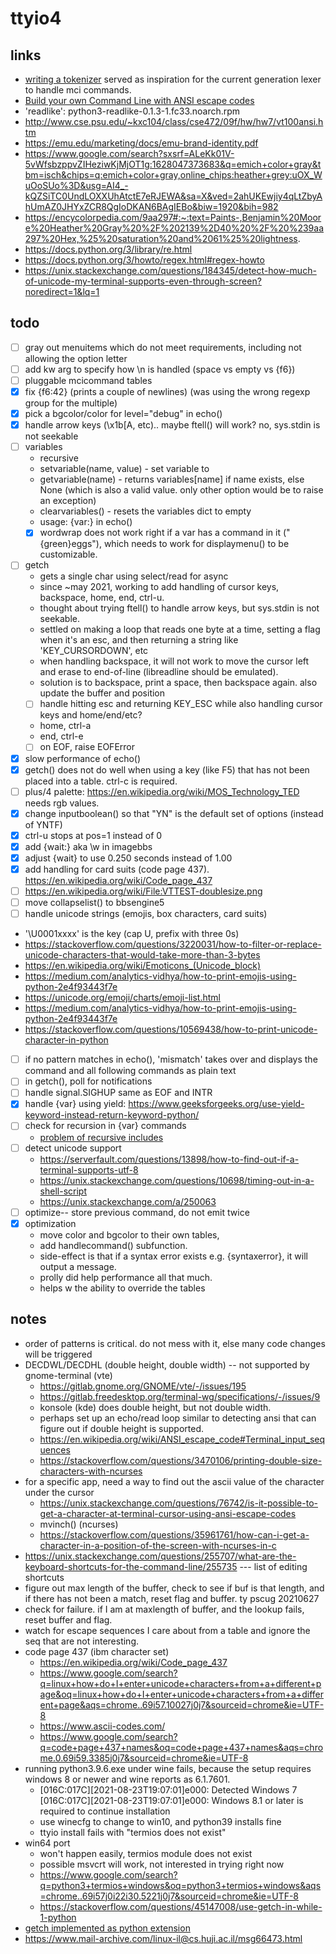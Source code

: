 # ttyio4

## links

- [writing a tokenizer](https://docs.python.org/3/library/re.html#writing-a-tokenizer) served as inspiration for the current generation lexer to handle mci commands.
- [Build your own Command Line with ANSI escape codes](https://www.lihaoyi.com/post/BuildyourownCommandLinewithANSIescapecodes.html)
- 'readlike': python3-readlike-0.1.3-1.fc33.noarch.rpm 
- http://www.cse.psu.edu/~kxc104/class/cse472/09f/hw/hw7/vt100ansi.htm
- https://emu.edu/marketing/docs/emu-brand-identity.pdf
- https://www.google.com/search?sxsrf=ALeKk01V-5vWfsbzppvZIHeziwKjMjOT1g:1628047373683&q=emich+color+gray&tbm=isch&chips=q:emich+color+gray,online_chips:heather+grey:uOX_WuOoSUo%3D&usg=AI4_-kQZSiTC0UndLOXXUhAtctE7eRJEWA&sa=X&ved=2ahUKEwjiy4qLtZbyAhUmAZ0JHYxZCR8QgIoDKAN6BAgIEBo&biw=1920&bih=982
- https://encycolorpedia.com/9aa297#:~:text=Paints-,Benjamin%20Moore%20Heather%20Gray%20%2F%202139%2D40%20%2F%20%239aa297%20Hex,%25%20saturation%20and%2061%25%20lightness.
- https://docs.python.org/3/library/re.html
- https://docs.python.org/3/howto/regex.html#regex-howto
- https://unix.stackexchange.com/questions/184345/detect-how-much-of-unicode-my-terminal-supports-even-through-screen?noredirect=1&lq=1


## todo

- [ ] gray out menuitems which do not meet requirements, including not allowing the option letter
- [ ] add kw arg to specify how \n is handled (space vs empty vs {f6})
- [ ] pluggable mcicommand tables
- [x] fix {f6:42} (prints a couple of newlines) (was using the wrong regexp group for the multiple)
- [x] pick a bgcolor/color for level="debug" in echo()
- [x] handle arrow keys (\x1b[A, etc).. maybe ftell() will work? no, sys.stdin is not seekable
- [ ] variables
  * recursive
  * setvariable(name, value) - set variable <name> to <value>
  * getvariable(name) - returns variables[name] if name exists, else None (which is also a valid value. only other option would be to raise an exception)
  * clearvariables() - resets the variables dict to empty
  * usage: {var:<name>} in echo()
  * [x] wordwrap does not work right if a var has a command in it ("{green}eggs"), which needs to work for displaymenu() to be customizable.
- [ ] getch
  * gets a single char using select/read for async
  * since ~may 2021, working to add handling of cursor keys, backspace, home, end, ctrl-u.
  * thought about trying ftell() to handle arrow keys, but sys.stdin is not seekable.
  * settled on making a loop that reads one byte at a time, setting a flag when it's an esc, and then returning a string like 'KEY_CURSORDOWN', etc
  * when handling backspace, it will not work to move the cursor left and erase to end-of-line (libreadline should be emulated). 
  * solution is to backspace, print a space, then backspace again. also update the buffer and position
  * [ ] handle hitting esc and returning KEY_ESC while also handling cursor keys and home/end/etc?
  * home, ctrl-a
  * end, ctrl-e
  * [ ] on EOF, raise EOFError
- [x] slow performance of echo()
- [x] getch() does not do well when using a key (like F5) that has not been placed into a table. ctrl-c is required.
- [ ] plus/4 palette: https://en.wikipedia.org/wiki/MOS_Technology_TED needs rgb values.
- [x] change inputboolean() so that "YN" is the default set of options (instead of YNTF)
- [x] ctrl-u stops at pos=1 instead of 0
- [x] add {wait:<seconds>} aka \w<seconds> in imagebbs
- [x] adjust {wait} to use 0.250 seconds instead of 1.00
- [x] add handling for card suits (code page 437). https://en.wikipedia.org/wiki/Code_page_437
- [ ] https://en.wikipedia.org/wiki/File:VTTEST-doublesize.png
- [ ] move collapselist() to bbsengine5
- [ ] handle unicode strings (emojis, box characters, card suits)
 * '\U0001xxxx' is the key (cap U, prefix with three 0s)
 * https://stackoverflow.com/questions/3220031/how-to-filter-or-replace-unicode-characters-that-would-take-more-than-3-bytes
 * https://en.wikipedia.org/wiki/Emoticons_(Unicode_block)
 * https://medium.com/analytics-vidhya/how-to-print-emojis-using-python-2e4f93443f7e
 * https://unicode.org/emoji/charts/emoji-list.html
 * https://medium.com/analytics-vidhya/how-to-print-emojis-using-python-2e4f93443f7e
 * https://stackoverflow.com/questions/10569438/how-to-print-unicode-character-in-python
- [ ] if no pattern matches in echo(), 'mismatch' takes over and displays the command and all following commands as plain text
- [ ] in getch(), poll for notifications
- [ ] handle signal.SIGHUP same as EOF and INTR
- [x] handle {var} using yield: https://www.geeksforgeeks.org/use-yield-keyword-instead-return-keyword-python/
- [ ] check for recursion in {var} commands
  * [problem of recursive includes](https://andybargh.com/problem-of-recursive-includes/)
- [ ] detect unicode support
  * https://serverfault.com/questions/13898/how-to-find-out-if-a-terminal-supports-utf-8
  * https://unix.stackexchange.com/questions/10698/timing-out-in-a-shell-script
  * https://unix.stackexchange.com/a/250063
- [ ] optimize-- store previous command, do not emit twice
- [x] optimization
  * move color and bgcolor to their own tables,
  * add handlecommand() subfunction.
  * side-effect is that if a syntax error exists e.g. {syntaxerror}, it will output a message.
  * prolly did help performance all that much.
  * helps w the ability to override the tables

## notes
- order of patterns is critical. do not mess with it, else many code changes will be triggered
- DECDWL/DECDHL (double height, double width) -- not supported by gnome-terminal (vte)
  * https://gitlab.gnome.org/GNOME/vte/-/issues/195
  * https://gitlab.freedesktop.org/terminal-wg/specifications/-/issues/9
  * konsole (kde) does double height, but not double width.
  * perhaps set up an echo/read loop similar to detecting ansi that can figure out if double height is supported.
  * https://en.wikipedia.org/wiki/ANSI_escape_code#Terminal_input_sequences
  * https://stackoverflow.com/questions/3470106/printing-double-size-characters-with-ncurses
- for a specific app, need a way to find out the ascii value of the character under the cursor
  * https://unix.stackexchange.com/questions/76742/is-it-possible-to-get-a-character-at-terminal-cursor-using-ansi-escape-codes
  * mvinch() (ncurses)
  * https://stackoverflow.com/questions/35961761/how-can-i-get-a-character-in-a-position-of-the-screen-with-ncurses-in-c
- https://unix.stackexchange.com/questions/255707/what-are-the-keyboard-shortcuts-for-the-command-line/255735 --- list of editing shortcuts
- figure out max length of the buffer, check to see if buf is that length, and if there has not been a match, reset flag and buffer. ty pscug 20210627
- check for failure. if I am at maxlength of buffer, and the lookup fails, reset buffer and flag.
- watch for escape sequences I care about from a table and ignore the seq that are not interesting.
- code page 437 (ibm character set)
  * https://en.wikipedia.org/wiki/Code_page_437
  * https://www.google.com/search?q=linux+how+do+I+enter+unicode+characters+from+a+different+page&oq=linux+how+do+I+enter+unicode+characters+from+a+different+page&aqs=chrome..69i57.10027j0j7&sourceid=chrome&ie=UTF-8
  * https://www.ascii-codes.com/
  * https://www.google.com/search?q=code+page+437+names&oq=code+page+437+names&aqs=chrome.0.69i59.3385j0j7&sourceid=chrome&ie=UTF-8
- running python3.9.6.exe under wine fails, because the setup requires windows 8 or newer and wine reports as 6.1.7601.
  * [016C:017C][2021-08-23T19:07:01]e000: Detected Windows 7 
    [016C:017C][2021-08-23T19:07:01]e000: Windows 8.1 or later is required to continue installation
  * use winecfg to change to win10, and python39 installs fine
  * ttyio install fails with "termios does not exist"
- win64 port
  * won't happen easily, termios module does not exist
  * possible msvcrt will work, not interested in trying right now
  * https://www.google.com/search?q=python3+termios+windows&oq=python3+termios+windows&aqs=chrome..69i57j0i22i30.5221j0j7&sourceid=chrome&ie=UTF-8
  * https://stackoverflow.com/questions/45147008/use-getch-in-while-1-python
- [getch implemented as python extension](https://pypi.org/project/getch/#files)
- https://www.mail-archive.com/linux-il@cs.huji.ac.il/msg66473.html

